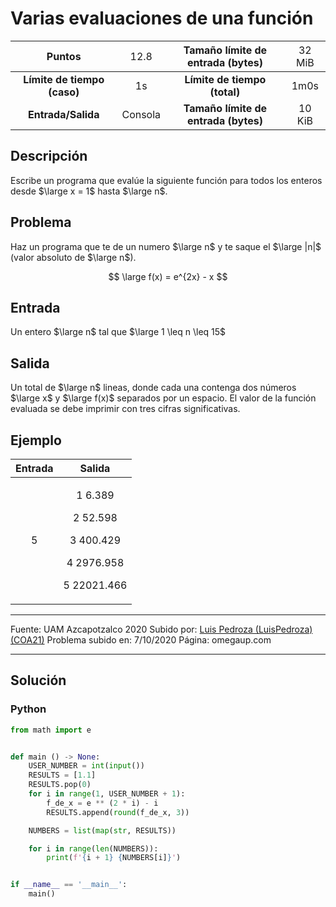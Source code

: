 # Varias evaluaciones de una función

|           Puntos          |<span style="font-weight: normal;">12.8</span>|  Tamaño límite de entrada (bytes)  |<span style="font-weight: normal;">32 MiB</span>|
|      :------------:       |               :------------:                 |           :------------:           | :------------: |
|**Límite de tiempo (caso)**|                     1s                       |    **Límite de tiempo (total)**    |      1m0s      |
|     **Entrada/Salida**    |                  Consola                     |**Tamaño límite de entrada (bytes)**|     10 KiB     |


## Descripción
Escribe un programa que evalúe la siguiente función para todos los enteros desde $\large x = 1$ hasta $\large n$.



## Problema
Haz un programa que te de un numero $\large n$ y te saque el $\large |n|$ (valor absoluto de $\large n$).

$$
\large f(x) = e^{2x} - x
$$

## Entrada
Un entero $\large n$ tal que $\large 1 \leq n \leq 15$

## Salida
Un total de $\large n$ lineas, donde cada una contenga dos números $\large x$ y $\large f(x)$ separados por un espacio. El valor de la función evaluada se debe imprimir con tres cifras significativas.

## Ejemplo
<table style="text-align: center;" >
    <thead>
        <tr>
            <th>Entrada</th>
            <th>Salida</th>
        </tr>
    </thead>
    <tbody>
        <tr>
            <td>5</td>
            <td>
                <p>1 6.389</p>
                <p>2 52.598</p>
                <p>3 400.429</p>
                <p>4 2976.958</p>
                <p>5 22021.466</p>
            </td>
        </tr>
    </tbody>
</table>

------------

Fuente: UAM Azcapotzalco 2020
Subido por: [Luis Pedroza (LuisPedroza) (COA21)](https://omegaup.com/profile/LuisPedroza/ "Luis Pedroza (LuisPedroza) (COA21)")
Problema subido en: 7/10/2020
Página: omegaup.com

------------

## Solución
### Python
```py
from math import e


def main () -> None:
    USER_NUMBER = int(input())
    RESULTS = [1.1]
    RESULTS.pop(0)
    for i in range(1, USER_NUMBER + 1):
        f_de_x = e ** (2 * i) - i
        RESULTS.append(round(f_de_x, 3))

    NUMBERS = list(map(str, RESULTS))

    for i in range(len(NUMBERS)):
        print(f'{i + 1} {NUMBERS[i]}')


if __name__ == '__main__':
    main()
```
